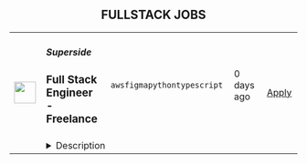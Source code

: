 <div align="center"><h2>FULLSTACK JOBS</h2></div><table><tr>
                <td width="100" height="100" rowspan="2">
                    <img src="https://avatars.githubusercontent.com/u/90309582?s=200&v=4" width="38px" height="auto">
                </td>
                <td width="300">
                    <h5>Superside</h5>
                    <h3>Full Stack Engineer - Freelance</h3>
                </td>
                <td width="300">
                    <code>aws</code><code>figma</code><code>python</code><code>typescript</code>
                </td>
                <td width="200">
                <text>0 days ago</text>
                </td>
                <td width="100" rowspan="2">
                <a href="https://www.realworkfromanywhere.com/jobs/full-stack-engineer-freelance-superside-8302" align="right" target="_blank">Apply</a>
                </td>
            </tr>
            <tr>
                <td colspan="3">
                <details><summary>Description</summary>
                <div><span style="font-size: 10pt;">At Superside, we’re pioneering automation in design, product photography, and digital asset creation, helping top global brands scale creative work faster and smarter.</span></div><div><br></div><div><br></div><div><span style="font-size: 10pt;">We’re building a list of freelance expert engineers with deep AI and automation experience to join us in reshaping creative workflows. If you’re a Lead Product Engineer with a knack for turning LLMs, text-to-image, and creative automation into real-world tools, we want to hear from you.</span></div><div><br></div><div><br></div><div><span style="font-size: 10pt;">This isn’t a full-time job. Instead, it’s a chance to get vetted and join our trusted pool of engineers, so we can tap you for future freelance projects with Superside and our global customers.</span></div><div><span style="font-size: 10pt;">At Superside, we’re pioneering automation in design, product photography, and digital asset creation, helping top global brands scale creative work faster and smarter.</span></div><div><br></div><div><br></div><div><span style="font-size: 10pt;">We’re building a list of freelance expert engineers with deep AI and automation experience to join us in reshaping creative workflows. If you’re a Lead Product Engineer with a knack for turning LLMs, text-to-image, and creative automation into real-world tools, we want to hear from you.</span></div><div><br></div><div><br></div><div><span style="font-size: 10pt;">This isn’t a full-time job. Instead, it’s a chance to get vetted and join our trusted pool of engineers, so we can tap you for future freelance projects with Superside and our global customers.</span></div><h3>What you’ll do</h3><li>Build AI-powered tools that automate creative work at scale.</li><li>Integrate LLMs, text-to-image, and voice models into production workflows.</li><li>Rapidly prototype and ship automation solutions within creative ecosystems (Figma, Adobe, etc.).</li><li>Translate customer needs into scalable technical solutions.</li><li>Collaborate with AI engineers, designers, and strategists to push creative innovation forward.</li><h3>What you’ll need to succeed</h3><li>7+ years of experience developing enterprise-grade software in fast-paced environments.</li><li>Proven track record building AI-powered automation tools, ideally in creative or media industries.</li><li>Strong full-stack experience with TypeScript, Python, React, and AWS.</li><li>Experience with AI APIs (LLMs, image/video/voice generation, etc.).</li><li>Familiarity with creative tool integrations (Figma, Adobe Suite APIs).</li><li>Excellent communication skills for both technical and non-technical stakeholders.</li><li>Freelance availability and interest in project-based work.</li><h3>Why Join the List</h3><li>Collaborate with Superside’s AI Consulting team on exciting, high-impact projects.</li><li>Work with enterprise brands who are serious about AI transformation.</li><li>Get early access to project-based opportunities in creative automation.</li><li>Work flexibly, remotely, and alongside a global team of experts.</li>
                </details>
                </td>
            </tr></table>